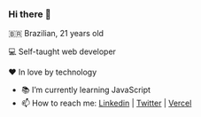 ### Hi there 👋

🇧🇷  Brazilian, 21 years old

💻 Self-taught web developer

❤️ In love by technology

- 📚 I’m currently learning JavaScript
- 📫 How to reach me:  [Linkedin](https://www.linkedin.com/in/joaopaulo-gn/) | [Twitter](https://twitter.com/joaopaulo_gn) | [Vercel](https://vercel.com/joaopaulogndev)
